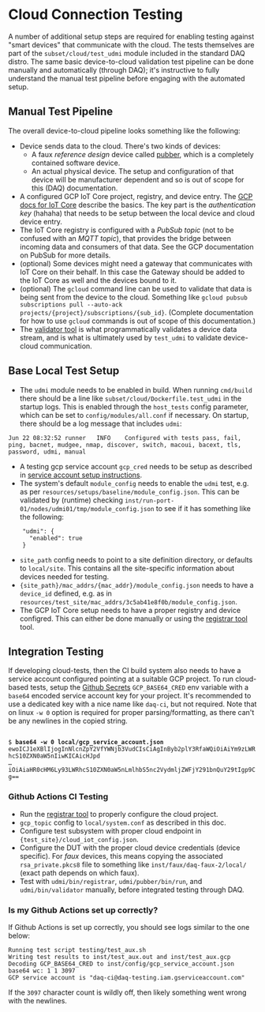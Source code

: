 # Cloud Connection Testing

A number of additional setup steps are required for enabling testing against "smart devices"
that communicate with the cloud. The tests themselves are part of the `subset/cloud/test_udmi`
module included in the standard DAQ distro. The same basic device-to-cloud validation test
pipeline can be done manually and automatically (through DAQ); it's instructive to fully
understand the manual test pipeline before engaging with the automated setup.

## Manual Test Pipeline

The overall device-to-cloud pipeline looks something like the following:

* Device sends data to the cloud. There's two kinds of devices:
  * A faux _reference design_ device called [pubber](https://github.com/faucetsdn/udmi/blob/master/docs/pubber.md),
  which is a completely contained software device.
  * An actual physical device. The setup and configuration of that device will be manufacturer
  dependent and so is out of scope for this (DAQ) documentation.
* A configured GCP IoT Core project, registry, and device entry. The
[GCP docs for IoT Core](https://cloud.google.com/iot/docs/how-tos/devices) describe the basics. The
key part is the _authentication key_ (hahaha) that needs to be setup between the local device and
cloud device entry.
* The IoT Core registry is configured with a _PubSub topic_ (not to be confused with an _MQTT topic_),
that provides the bridge between incoming data and consumers of that data. See the GCP documentation
on PubSub for more details.
* (optional) Some devices might need a gateway that communicates with IoT Core
  on their behalf. In this case the Gateway should be added to the IoT Core as
  well and the devices bound to it.
* (optional) The `gcloud` command line can be used to validate that data is being sent from the
device to the cloud. Something like
`gcloud pubsub subscriptions pull --auto-ack projects/{project}/subscriptions/{sub_id}`.
(Complete documentation for how to use `gcloud` commands is out of scope of this documentation.)
* The [validator tool](https://github.com/faucetsdn/udmi/blob/master/docs/validator.md) is what
programmatically validates a device data stream, and is what is ultimately used by `test_udmi`
to validate device-cloud communication.

## Base Local Test Setup

* The `udmi` module needs to be enabled in build. When running `cmd/build` there should be a line
like `subset/cloud/Dockerfile.test_udmi` in the startup logs.
This is enabled through the `host_tests` config parameter,
which can be set to `config/modules/all.conf` if necessary. On startup, there should be a log
message that includes `udmi`:
```
Jun 22 08:32:52 runner   INFO    Configured with tests pass, fail, ping, bacnet, mudgee, nmap, discover, switch, macoui, bacext, tls, password, udmi, manual
```
* A testing gcp service account `gcp_cred` needs to be setup as described in
[service account setup instructions](service.md).
* The system's default `module_config` needs to enable the `udmi` test, e.g. as per
`resources/setups/baseline/module_config.json`. This can be validated by (runtime) checking
`inst/run-port-01/nodes/udmi01/tmp/module_config.json` to see if it has something like the following:
```
    "udmi": {
      "enabled": true
    }
```
* `site_path` config needs to point to a site definition directory, or defaults to `local/site`.
This contains all the site-specific information about devices needed for testing.
* `{site_path}/mac_addrs/{mac_addr}/module_config.json` needs to have a `device_id` defined, e.g.
as in `resources/test_site/mac_addrs/3c5ab41e8f0b/module_config.json`.
* The GCP IoT Core setup needs to have a proper registry and device configred. This can either
be done manually or using the [registrar
tool](https://github.com/faucetsdn/udmi/blob/master/docs/registrar.md) tool.

## Integration Testing

If developing cloud-tests, then the CI build system also needs to have a service account configured
pointing at a suitable GCP project. To run cloud-based tests, setup the [Github Secrets](https://docs.github.com/en/actions/configuring-and-managing-workflows/creating-and-storing-encrypted-secrets) `GCP_BASE64_CRED`
env variable with a `base64` encoded service account key for your project. It's recommended to use a dedicated key with a nice name like `daq-ci`, but not required. Note that on linux `-w 0` option is required for proper parsing/formatting, as there can't be any newlines in the copied string.

<code>
$ <b>base64 -w 0 local/gcp_service_account.json</b>
ewoICJ1eXBlIjogInNlcnZpY2VfYWNjb3VudCIsCiAgInByb2plY3RfaWQiOiAiYm9zLWRhcS10ZXN0aW5nIiwKICAicHJpd
&hellip;
iOiAiaHR0cHM6Ly93LWRhcS10ZXN0aW5nLmlhbS5nc2VydmljZWFjY291bnQuY29tIgp9Cg==
</code>

### Github Actions CI Testing

* Run the [registrar tool](https://github.com/faucetsdn/udmi/blob/master/docs/registrar.md) to properly configure the cloud project.
* `gcp_topic` config to `local/system.conf` as described in this doc.
* Configure test subsystem with proper cloud endpoint in `{test_site}/cloud_iot_config.json`.
* Configure the DUT with the proper cloud device credentials (device specific). For _faux_ devices, this means copying
the associated `rsa_private.pkcs8` file to something like `inst/faux/daq-faux-2/local/` (exact path depends on which faux).
* Test with `udmi/bin/registrar`, `udmi/pubber/bin/run`, and `udmi/bin/validator` manually, before integrated testing through DAQ.

### Is my Github Actions set up correctly?

If Github Actions is set up correctly, you should see logs similar to the one below:
```
Running test script testing/test_aux.sh
Writing test results to inst/test_aux.out and inst/test_aux.gcp
Decoding GCP_BASE64_CRED to inst/config/gcp_service_account.json
base64 wc: 1 1 3097
GCP service account is "daq-ci@daq-testing.iam.gserviceaccount.com"
```

If the `3097` character count is wildly off, then likely something went wrong with the newlines.
